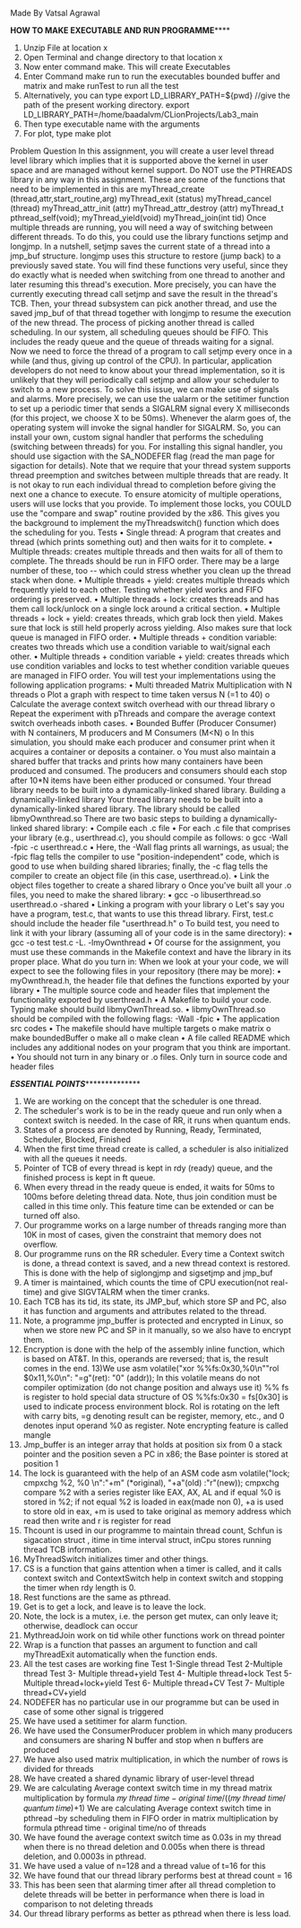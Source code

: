 Made By Vatsal Agrawal

**************************HOW TO MAKE EXECUTABLE AND RUN PROGRAMME******************************
1) Unzip File at location x
2) Open Terminal and change directory to that location x
3) Now enter command make.
This will create Executables
4) Enter Command make run to run the executables bounded buffer
and matrix and make runTest to run all the test
5) Alternatively, you can type
export LD_LIBRARY_PATH=${pwd} //give the path of the present working directory.
export LD_LIBRARY_PATH=/home/baadalvm/CLionProjects/Lab3_main
6) Then type executable name with the arguments
7) For plot, type make plot


Problem Question
In this assignment, you will create a user level thread level library which implies that it is supported above the kernel in user space and are managed without kernel support.
Do NOT use the PTHREADS library in any way in this assignment.
These are some of the functions that need to be implemented in this are
myThread_create (thread,attr,start_routine,arg)
myThread_exit (status)
myThread_cancel (thread)
myThread_attr_init (attr)
myThread_attr_destroy (attr)
myThread_t pthread_self(void);
myThread_yield(void)
myThread_join(int tid)
Once multiple threads are running, you will need a way of switching between different threads. To do this, you could use the library functions setjmp and longjmp. In a nutshell, setjmp saves the current state of a thread into a jmp_buf structure. longjmp uses this structure to restore (jump back) to a previously saved state. You will find these functions very useful, since they do exactly what is needed when switching from one thread to another and later resuming this thread's execution. More precisely, you can have the currently executing thread call setjmp and save the result in the thread's TCB. Then, your thread subsystem can pick another thread, and use the saved jmp_buf of that thread together with longjmp to resume the execution of the new thread.
The process of picking another thread is called scheduling. In our system, all scheduling queues should be FIFO. This includes the ready queue and the queue of threads waiting for a signal.
Now we need to force the thread of a program to call setjmp every once in a while (and thus, giving up control of the CPU). In particular, application developers do not need to know about your thread implementation, so it is unlikely that they will periodically call setjmp and allow your scheduler to switch to a new process. To solve this issue, we can make use of signals and alarms. More precisely, we can use the ualarm or the setitimer function to set up a periodic timer that sends a SIGALRM signal every X milliseconds (for this project, we choose X to be 50ms). Whenever the alarm goes of, the operating system will invoke the signal handler for SIGALRM. So, you can install your own, custom signal handler that performs the scheduling (switching between threads) for you. For installing this signal handler, you should use sigaction with the SA_NODEFER flag (read the man page for sigaction for details).
Note that we require that your thread system supports thread preemption and switches between multiple threads that are ready. It is not okay to run each individual thread to completion before giving the next one a chance to execute.
To ensure atomicity of multiple operations, users will use locks that you provide. To implement those locks, you COULD use the "compare and swap" routine provided by the x86.
This gives you the background to implement the myThreadswitch() function which does the scheduling for you.
Tests
• Single thread: A program that creates and thread (which prints something out) and then waits for it to complete.
• Multiple threads: creates multiple threads and then waits for all of them to complete. The threads should be run in FIFO order. There may be a large number of these, too -- which could stress whether you clean up the thread stack when done.
• Multiple threads + yield: creates multiple threads which frequently yield to each other. Testing whether yield works and FIFO ordering is preserved.
• Multiple threads + lock: creates threads and has them call lock/unlock on a single lock around a critical section.
• Multiple threads + lock + yield: creates threads, which grab lock then yield. Makes sure that lock is still held properly across yielding. Also makes sure that lock queue is managed in FIFO order.
• Multiple threads + condition variable: creates two threads which use a condition variable to wait/signal each other.
• Multiple threads + condition variable + yield: creates threads which use condition variables and locks to test whether condition variable queues are managed in FIFO order.
You will test your implementations using the following application programs:
• Multi threaded Matrix Multiplication with N threads
o Plot a graph with respect to time taken versus N (=1 to 40)
o Calculate the average context switch overhead with our thread library
o Repeat the experiment with pThreads and compare the average context switch overheads inboth cases.
• Bounded Buffer (Producer Consumer) with N containers, M producers and M Consumers (M<N)
o In this simulation, you should make each producer and consumer print when it acquires a container or deposits a container.
o You must also maintain a shared buffer that tracks and prints how many containers have been produced and consumed. The producers and consumers should each stop after 10*N items have been either produced or consumed.
Your thread library needs to be built into a dynamically-linked shared library.
Building a dynamically-linked library
Your thread library needs to be built into a dynamically-linked shared library. The library should be called libmyOwnthread.so
There are two basic steps to building a dynamically-linked shared library:
• Compile each .c file
• For each .c file that comprises your library (e.g., userthread.c), you should compile as follows:
o gcc -Wall -fpic -c userthread.c
▪ Here, the -Wall flag prints all warnings, as usual; the -fpic flag tells the compiler to use "position-independent" code, which is good to use when building shared libraries; finally, the -c flag tells the compiler to create an object file (in this case, userthread.o).
• Link the object files together to create a shared library
o Once you've built all your .o files, you need to make the shared library:
▪ gcc -o libuserthread.so userthread.o -shared
• Linking a program with your library
o Let's say you have a program, test.c, that wants to use this thread library. First, test.c should include the header file "userthread.h"
o To build test, you need to link it with your library (assuming all of your code is in the same directory):
▪ gcc -o test test.c -L. -lmyOwnthread
• Of course for the assignment, you must use these commands in the Makefile context and have the library in its proper place.
What do you turn in:
When we look at your your code, we will expect to see the following files in your repository (there may be more):
• myOwnthread.h, the header file that defines the functions exported by your library
• The multiple source code and header files that implement the functionality exported by userthread.h
• A Makefile to build your code. Typing make should build libmyOwnThread.so.
• libmyOwnThread.so should be compiled with the following flags: -Wall -fpic
• The application src codes
• The makefile should have multiple targets
o make matrix
o make boundedBuffer
o make all
o make clean
• A file called README which includes any additional nodes on your program that you think are important.
• You should not turn in any binary or .o files. Only turn in source code and header files


***************************ESSENTIAL POINTS*****************************************

1) We are working on the concept that the scheduler is one thread.
2) The scheduler's work is to be in the ready queue and run only when a context switch is needed. In the case of RR, it runs when quantum ends.
3) States of a process are denoted by Running, Ready, Terminated, Scheduler, Blocked, Finished
4) When the first time thread create is called, a scheduler is also initialized with all the queues it needs.
5) Pointer of TCB of every thread is kept in rdy (ready) queue, and the finished process is kept in ft queue.
6) When every thread in the ready queue is ended, it waits for 50ms to 100ms before deleting thread data. Note, thus join condition must be called in this time only. This feature time can be extended or can be turned off also.
7) Our programme works on a large number of threads ranging more than 10K in most of cases, given the constraint that memory does not overflow.
8) Our programme runs on the RR scheduler. Every time a Context switch is done, a thread context is saved, and a new thread context is restored. This is done with the help of siglongjmp and sigsetjmp and jmp_buf
9) A timer is maintained, which counts the time of CPU execution(not real-time) and give SIGVTALRM when the timer cranks.
10) Each TCB has its tid, its state, its JMP_buf, which store SP and PC, also it has function and arguments and attributes related to the thread.
11) Note, a programme jmp_buffer is protected and encrypted in Linux, so when we store new PC and SP in it manually, so we also have to encrypt them. 
12) Encryption is done with the help of the assembly inline function, which is based on AT&T. In this, operands are reversed; that is, the result comes in the end.
13)We use
asm volatile("xor %%fs:0x30,%0\n""rol $0x11,%0\n": "=g"(ret): "0" (addr));
In this volatile means do not compiler optimization (do not change position and always use it)
%% fs is register to hold special data structure of OS %%fs:0x30 = fs[0x30] is used to indicate process environment block. Rol is rotating on the left with carry bits, =g denoting result can be register, memory, etc., and 0 denotes input operand %0 as
register. Note encrypting feature is called mangle
14) Jmp_buffer is an integer array that holds at position six from 0 a stack pointer and the position seven a PC in x86; the Base pointer is stored at position 1
15) The lock is guaranteed with the help of an ASM code
asm volatile("lock; cmpxchg %2, %0 \n":"+m" (*original), "+a"(old) :"r"(new));
cmpxchg compare %2 with a series register like EAX, AX, AL and
if equal %0 is stored in %2; if not equal %2 is loaded in eax(made non 0), +a is used to store old in eax, +m is used to take original as memory address which read then write and r is register for read
16) Thcount is used in our programme to maintain thread count, Schfun is sigacation struct , itime in time interval struct, inCpu stores running thread TCB information.
17) MyThreadSwitch initializes timer and other things.
18) CS is a function that gains attention when a timer is called, and it calls context switch and ContextSwitch help in context switch and stopping the timer when rdy length is 0.
19) Rest functions are the same as pthread. 
20) Get is to get a lock, and leave is to leave the lock.
21) Note, the lock is a mutex, i.e. the person get mutex, can only leave it; otherwise, deadlock can occur 
22) MythreadJoin work on tid while other functions work on thread pointer
23) Wrap is a function that passes an argument to function and call myThreadExit automatically when the function ends.
24) All the test cases are working fine
Test 1-Single thread
Test 2-Multiple thread
Test 3- Multiple thread+yield
Test 4- Multiple thread+lock
Test 5- Multiple thread+lock+yield
Test 6- Multiple thread+CV
Test 7- Multiple thread+CV+yield
25) NODEFER has no particular use in our programme but can be used in case of some other signal is triggered
26) We have used a setitimer for alarm function.
27) We have used the ConsumerProducer problem in which many producers and consumers are sharing N buffer and stop when n buffers are produced
28) We have also used matrix multiplication, in which the number of rows is divided for threads
29) We have created a shared dynamic library of user-level thread
30) We are calculating Average context switch time in my thread matrix multiplication by formula
𝑚𝑦 𝑡ℎ𝑟𝑒𝑎𝑑 𝑡𝑖𝑚𝑒 − 𝑜𝑟𝑖𝑔𝑖𝑛𝑎𝑙 𝑡𝑖𝑚𝑒/((𝑚𝑦 𝑡ℎ𝑟𝑒𝑎𝑑 𝑡𝑖𝑚𝑒/𝑞𝑢𝑎𝑛𝑡𝑢𝑚 𝑡𝑖𝑚𝑒)+1)
We are calculating Average context switch time in pthread –by scheduling them in FIFO order in matrix multiplication by formula
pthread time - original time/no of threads
31) We have found the average context switch time as 0.03s in my thread when there is no thread deletion and 0.005s when there is thread deletion, and 0.0003s in pthread.
32) We have used a value of n=128 and a thread value of t=16 for this
33) We have found that our thread library performs best at thread count = 16
34) This has been seen that alarming timer after all thread completion to delete threads will be better in performance when there is load in comparison to not deleting threads
35) Our thread library performs as better as pthread when there is less load.


